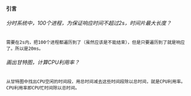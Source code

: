 #### 引言

###### 分时系统中，100个进程，为保证响应时间不超过2s，时间片最大长度？

```
需要在2s内，把100个进程都遍历到了（虽然应该是不能结束），但是只要遍历到了就是响应了。所以是20ms。
```

###### 画出甘特图，计算CPU利用率？

```
从甘特图中找出CPU空闲的时间段，用总时间减去这些时间段除以总时间，就是CPU利用率。
CPU利用率即CPU忙时间除以总时间。
```

